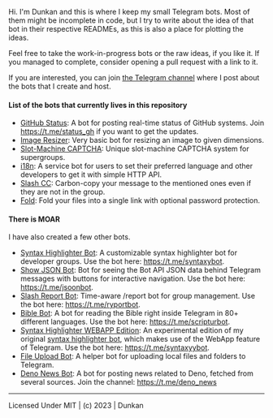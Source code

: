 Hi. I'm Dunkan and this is where I keep my small Telegram bots. Most of
them might be incomplete in code, but I try to write about the idea of that bot
in their respective READMEs, as this is also a place for plotting the ideas.

Feel free to take the work-in-progress bots or the raw ideas, if you like it. If
you managed to complete, consider opening a pull request with a link to it.

If you are interested, you can join [the Telegram channel](https://t.me/dcbots)
where I post about the bots that I create and host.

#### List of the bots that currently lives in this repository

- [GitHub Status](./github_status): A bot for posting real-time status of GitHub systems. Join https://t.me/status_gh if you want to get the updates.
- [Image Resizer](./image_resize): Very basic bot for resizing an image to given dimensions.
- [Slot-Machine CAPTCHA](./slot_machine_captcha): Unique slot-machine CAPTCHA system for supergroups.
- [i18n](./i18n): A service bot for users to set their preferred language and other developers to get it with simple HTTP API.
- [Slash CC](./cc): Carbon-copy your message to the mentioned ones even if they are not in the group.
- [Fold](./fold): Fold your files into a single link with optional password protection.

#### There is MOAR

I have also created a few other bots.

- [Syntax Highlighter Bot](https://github.com/dcdunkan/syntax-highlighter-bot): A customizable syntax highlighter bot for developer groups. Use the bot here: https://t.me/syntaxybot.
- [Show JSON Bot](https://github.com/dcdunkan/show-json-bot):
  Bot for seeing the Bot API JSON data behind Telegram messages with buttons for
  interactive navigation. Use the bot here: https://t.me/jsoonbot.
- [Slash Report Bot](https://github.com/dcdunkan/ryportbot):
  Time-aware /report bot for group management. Use the bot here: https://t.me/ryportbot.
- [Bible Bot](https://github.com/dcdunkan/bible-bot):
  A bot for reading the Bible right inside Telegram in 80+ different languages.
  Use the bot here: https://t.me/scripturbot.
- [Syntax Highlighter WEBAPP Edition](https://github.com/dcdunkan/tg-webapp-syntax-highlighter):
  An experimental edition of my original
  [syntax highlighter bot](https://github.com/dcdunkan/syntax-highlighter-bot),
  which makes use of the WebApp feature of Telegram. Use the bot here: https://t.me/syntaxyybot.
- [File Upload Bot](https://github.com/dcdunkan/file-upload-bot):
  A helper bot for uploading local files and folders to Telegram.
- [Deno News Bot](https://github.com/dcdunkan/deno-bot):
  A bot for posting news related to Deno, fetched from several sources. Join the channel: https://t.me/deno_news

---

Licensed Under MIT | (c) 2023 | Dunkan
